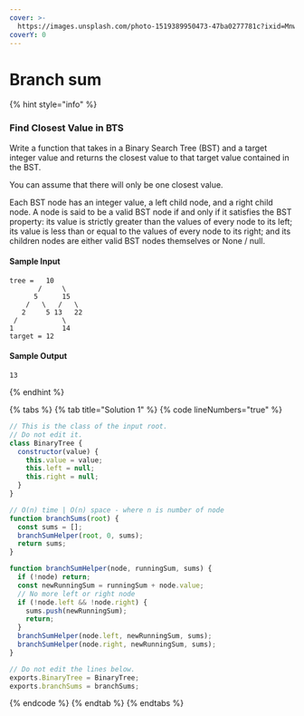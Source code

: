 ```yaml
---
cover: >-
  https://images.unsplash.com/photo-1519389950473-47ba0277781c?ixid=MnwxMjA3fDB8MHxwaG90by1wYWdlfHx8fGVufDB8fHx8&ixlib=rb-1.2.1&auto=format&fit=crop&w=2970&q=80
coverY: 0
---
```


# Branch sum

{% hint style="info" %}
### Find Closest Value in BTS

Write a function that takes in a Binary Search Tree (BST) and a target integer value and returns the closest value to that target value contained in the BST.

You can assume that there will only be one closest value.

Each BST node has an integer value, a left child node, and a right child node. A node is said to be a valid BST node if and only if it satisfies the BST property: its value is strictly greater than the values of every node to its left; its value is less than or equal to the values of every node to its right; and its children nodes are either valid BST nodes themselves or None / null.

#### Sample Input

```
tree =   10
       /     \
      5      15
    /   \   /   \
   2     5 13   22
 /           \
1            14
target = 12
```

#### Sample Output

```
13
```
{% endhint %}

{% tabs %}
{% tab title="Solution 1" %}
{% code lineNumbers="true" %}
```javascript
// This is the class of the input root.
// Do not edit it.
class BinaryTree {
  constructor(value) {
    this.value = value;
    this.left = null;
    this.right = null;
  }
}

// O(n) time | O(n) space - where n is number of node
function branchSums(root) {
  const sums = [];
  branchSumHelper(root, 0, sums);
  return sums;
}

function branchSumHelper(node, runningSum, sums) {
  if (!node) return;
  const newRunningSum = runningSum + node.value;
  // No more left or right node
  if (!node.left && !node.right) {
    sums.push(newRunningSum);
    return;
  }
  branchSumHelper(node.left, newRunningSum, sums);
  branchSumHelper(node.right, newRunningSum, sums);
}

// Do not edit the lines below.
exports.BinaryTree = BinaryTree;
exports.branchSums = branchSums;

```
{% endcode %}
{% endtab %}
{% endtabs %}

